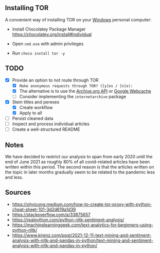 ## Installing TOR

A convenient way of installing TOR on your <u>Windows</u> personal computer:

- Install Chocolatey Package Manager https://chocolatey.org/install#individual

- Open `cmd.exe` with admin privileges
- Run `choco install tor -y` 

## TODO

- [x] Provide an option to not route through TOR
  - [x] `Make anonymous requests through TOR? ([y]es / [n]o): `
  - [x] The alternative is to use the [Archive.org API](https://medium.com/analytics-vidhya/the-wayback-machine-scraper-63238f6abb66) or [Google Webcache](https://stackoverflow.com/q/19010131)
  - [ ] Consider implementing the `internetarchive` package
- [x] Stem titles and perexes
  - [x] Create workflow
  - [x] Apply to all 
- [ ] Persist cleaned data
- [ ] Inspect and process individual articles
- [ ] Create a well-structured README

## Notes

We have decided to restrict our analysis to span from early 2020 until the end of June 2021 as roughly 80% of all covid-related articles have been written within this period. The second reason is that the articles written on the topic in later months gradually seem to be related to the pandemic less and less.

## Sources

- https://ohyicong.medium.com/how-to-create-tor-proxy-with-python-cheat-sheet-101-3d2d619a1d39
- https://stackoverflow.com/a/33875657
- https://realpython.com/python-nltk-sentiment-analysis/
- https://machinelearninggeek.com/text-analytics-for-beginners-using-python-nltk/
- https://www.kirenz.com/post/2021-12-11-text-mining-and-sentiment-analysis-with-nltk-and-pandas-in-python/text-mining-and-sentiment-analysis-with-nltk-and-pandas-in-python/